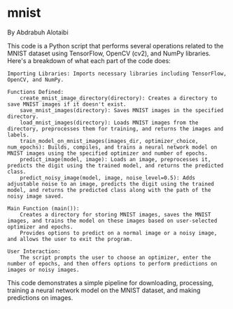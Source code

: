 # mnist
By Abdrabuh Alotaibi

This code is a Python script that performs several operations related to the MNIST dataset using TensorFlow, OpenCV (cv2), and NumPy libraries. Here's a breakdown of what each part of the code does:

    Importing Libraries: Imports necessary libraries including TensorFlow, OpenCV, and NumPy.

    Functions Defined:
        create_mnist_image_directory(directory): Creates a directory to save MNIST images if it doesn't exist.
        save_mnist_images(directory): Saves MNIST images in the specified directory.
        load_mnist_images(directory): Loads MNIST images from the directory, preprocesses them for training, and returns the images and labels.
        train_model_on_mnist_images(images_dir, optimizer_choice, num_epochs): Builds, compiles, and trains a neural network model on MNIST images using the specified optimizer and number of epochs.
        predict_image(model, image): Loads an image, preprocesses it, predicts the digit using the trained model, and returns the predicted class.
        predict_noisy_image(model, image, noise_level=0.5): Adds adjustable noise to an image, predicts the digit using the trained model, and returns the predicted class along with the path of the noisy image saved.

    Main Function (main()):
        Creates a directory for storing MNIST images, saves the MNIST images, and trains the model on these images based on user-selected optimizer and epochs.
        Provides options to predict on a normal image or a noisy image, and allows the user to exit the program.

    User Interaction:
        The script prompts the user to choose an optimizer, enter the number of epochs, and then offers options to perform predictions on images or noisy images.

This code demonstrates a simple pipeline for downloading, processing, training a neural network model on the MNIST dataset, and making predictions on images.
